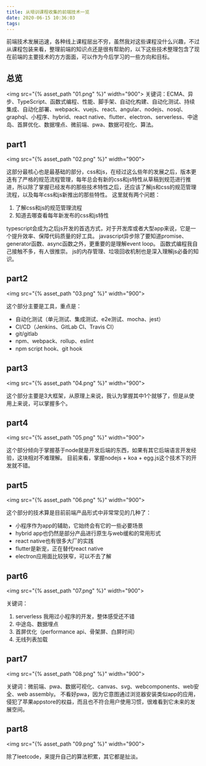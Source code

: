 ```yaml
---
title: 从培训课程收集的前端技术一览
date: 2020-06-15 10:36:03
tags:
---
```



前端技术发展迅速，各种线上课程层出不穷，虽然我对这些课程没什么兴趣，不过从课程包装来看，整理前端的知识点还是很有帮助的，以下这些技术整理包含了现在前端的主要技术的方方面面，可以作为今后学习的一些方向和目标。

<!-- more -->

## 总览
<img src="{% asset_path "01.png" %}" width="900">
关键词：ECMA、异步、TypeScript、函数式编程、性能、脚手架、自动化构建、自动化测试、持续集成、自动化部署、webpack、vuejs、react、angular、nodejs、nosql、graphql、小程序、hybrid、react native、flutter、electron、serverless、中途岛、首屏优化、数据埋点、微前端、pwa、数据可视化、算法。

## part1
<img src="{% asset_path "02.png" %}" width="900">

这部分最核心也是最基础的部分，css和js，在经过这么些年的发展之后，版本更迭有了严格的规范流程管理，每年总会有新的css和js特性从草稿到规范进行推进，所以除了掌握已经发布的那些技术特性之后，还应该了解js和css的规范管理流程，以及每年css和js新推出的那些特性。 这里就有两个问题：
1. 了解css和js的规范管理流程
2. 知道去哪查看每年新发布的css和js特性

typescript会成为之后js开发的首选方式，对于开发库或者大型app来说，它是一个提升效率、保障代码质量的好工具。
javascript异步除了要知道promise、generator函数、async函数之外，更重要的是理解event loop。
函数式编程我自己接触不多，有人很推崇。
js的内存管理、垃圾回收机制也是深入理解js必备的知识。


## part2
<img src="{% asset_path "03.png" %}" width="900">

这个部分主要是工具，重点是：
* 自动化测试（单元测试、集成测试、e2e测试、mocha、jest）
* CI/CD（Jenkins、GitLab CI、Travis CI）
* git/gitlab
* npm、webpack、rollup、eslint
* npm script hook、git hook

## part3
<img src="{% asset_path "04.png" %}" width="900">

这个部分主要是3大框架，从原理上来说，我认为掌握其中1个就够了，但是从使用上来说，可以掌握多个。

## part4
<img src="{% asset_path "05.png" %}" width="900">

这个部分倾向于掌握基于node就是开发后端的东西，如果有其它后端语言开发经验，这块相对不难理解。 目前来看，掌握nodejs + koa + egg.js这个技术下的开发就不错。

## part5
<img src="{% asset_path "06.png" %}" width="900">

这个部分的技术算是目前前端产品形式中非常常见的几种了：
* 小程序作为app的辅助，它始终会有它的一些必要场景
* hybrid app也仍然是部分产品进行原生与web缓和的常用形式
* react native也有很多大厂的实践
* flutter是新宠，正在替代react native
* electron应用面比较狭窄，可以不去了解

## part6
<img src="{% asset_path "07.png" %}" width="900">

关键词：
1. serverless 我用过小程序的开发，整体感受还不错
2. 中途岛、数据埋点
3. 首屏优化（performance api、骨架屏、白屏时间）
4. 无线列表加载

## part7
<img src="{% asset_path "08.png" %}" width="900">

关键词：微前端、pwa、数据可视化、canvas、svg、webcomponents、web安全、web assembly。
不看好pwa，因为它意图通过浏览器安装类似app的应用，侵犯了苹果appstore的权益，而且也不符合用户使用习惯，很难看到它未来的发展空间。

## part8
<img src="{% asset_path "09.png" %}" width="900">

除了leetcode，来提升自己的算法积累，其它都是扯淡。